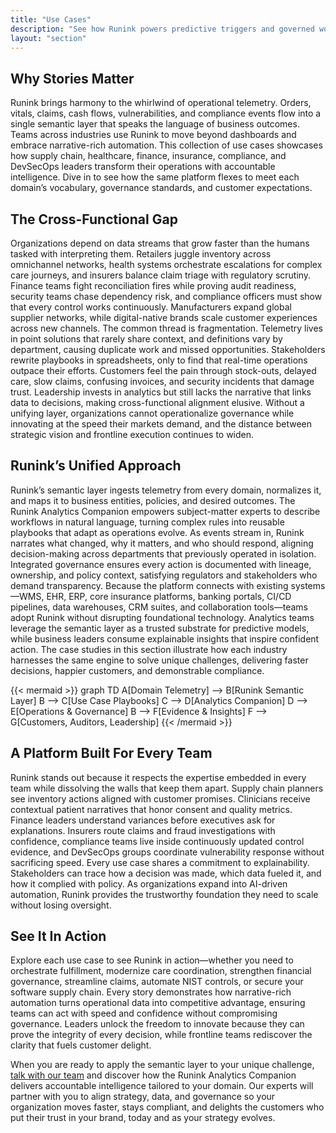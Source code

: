```yaml
---
title: "Use Cases"
description: "See how Runink powers predictive triggers and governed workflows across supply chain, healthcare, finance, insurance, and security."
layout: "section"
---
```


## Why Stories Matter

Runink brings harmony to the whirlwind of operational telemetry. Orders, vitals, claims, cash flows, vulnerabilities, and compliance events flow into a single semantic layer that speaks the language of business outcomes. Teams across industries use Runink to move beyond dashboards and embrace narrative-rich automation. This collection of use cases showcases how supply chain, healthcare, finance, insurance, compliance, and DevSecOps leaders transform their operations with accountable intelligence. Dive in to see how the same platform flexes to meet each domain’s vocabulary, governance standards, and customer expectations.

## The Cross-Functional Gap

Organizations depend on data streams that grow faster than the humans tasked with interpreting them. Retailers juggle inventory across omnichannel networks, health systems orchestrate escalations for complex care journeys, and insurers balance claim triage with regulatory scrutiny. Finance teams fight reconciliation fires while proving audit readiness, security teams chase dependency risk, and compliance officers must show that every control works continuously. Manufacturers expand global supplier networks, while digital-native brands scale customer experiences across new channels. The common thread is fragmentation. Telemetry lives in point solutions that rarely share context, and definitions vary by department, causing duplicate work and missed opportunities. Stakeholders rewrite playbooks in spreadsheets, only to find that real-time operations outpace their efforts. Customers feel the pain through stock-outs, delayed care, slow claims, confusing invoices, and security incidents that damage trust. Leadership invests in analytics but still lacks the narrative that links data to decisions, making cross-functional alignment elusive. Without a unifying layer, organizations cannot operationalize governance while innovating at the speed their markets demand, and the distance between strategic vision and frontline execution continues to widen.

## Runink’s Unified Approach

Runink’s semantic layer ingests telemetry from every domain, normalizes it, and maps it to business entities, policies, and desired outcomes. The Runink Analytics Companion empowers subject-matter experts to describe workflows in natural language, turning complex rules into reusable playbooks that adapt as operations evolve. As events stream in, Runink narrates what changed, why it matters, and who should respond, aligning decision-making across departments that previously operated in isolation. Integrated governance ensures every action is documented with lineage, ownership, and policy context, satisfying regulators and stakeholders who demand transparency. Because the platform connects with existing systems—WMS, EHR, ERP, core insurance platforms, banking portals, CI/CD pipelines, data warehouses, CRM suites, and collaboration tools—teams adopt Runink without disrupting foundational technology. Analytics teams leverage the semantic layer as a trusted substrate for predictive models, while business leaders consume explainable insights that inspire confident action. The case studies in this section illustrate how each industry harnesses the same engine to solve unique challenges, delivering faster decisions, happier customers, and demonstrable compliance.

{{< mermaid >}}
graph TD
  A[Domain Telemetry] --> B[Runink Semantic Layer]
  B --> C[Use Case Playbooks]
  C --> D[Analytics Companion]
  D --> E[Operations & Governance]
  B --> F[Evidence & Insights]
  F --> G[Customers, Auditors, Leadership]
{{< /mermaid >}}

## A Platform Built For Every Team

Runink stands out because it respects the expertise embedded in every team while dissolving the walls that keep them apart. Supply chain planners see inventory actions aligned with customer promises. Clinicians receive contextual patient narratives that honor consent and quality metrics. Finance leaders understand variances before executives ask for explanations. Insurers route claims and fraud investigations with confidence, compliance teams live inside continuously updated control evidence, and DevSecOps groups coordinate vulnerability response without sacrificing speed. Every use case shares a commitment to explainability. Stakeholders can trace how a decision was made, which data fueled it, and how it complied with policy. As organizations expand into AI-driven automation, Runink provides the trustworthy foundation they need to scale without losing oversight.

## See It In Action

Explore each use case to see Runink in action—whether you need to orchestrate fulfillment, modernize care coordination, strengthen financial governance, streamline claims, automate NIST controls, or secure your software supply chain. Every story demonstrates how narrative-rich automation turns operational data into competitive advantage, ensuring teams can act with speed and confidence without compromising governance. Leaders unlock the freedom to innovate because they can prove the integrity of every decision, while frontline teams rediscover the clarity that fuels customer delight. 

When you are ready to apply the semantic layer to your unique challenge, [talk with our team](/contact) and discover how the Runink Analytics Companion delivers accountable intelligence tailored to your domain. Our experts will partner with you to align strategy, data, and governance so your organization moves faster, stays compliant, and delights the customers who put their trust in your brand, today and as your strategy evolves.
